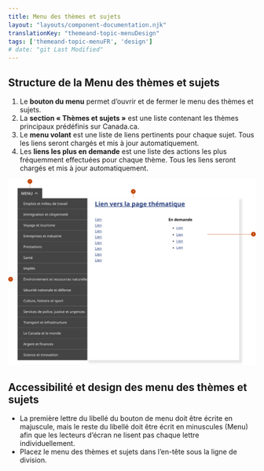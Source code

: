 ```yaml
---
title: Menu des thèmes et sujets
layout: "layouts/component-documentation.njk"
translationKey: "themeand-topic-menuDesign"
tags: ['themeand-topic-menuFR', 'design']
# date: "git Last Modified"
---
```


## Structure de la Menu des thèmes et sujets

<ol class="anatomy-list">
  <li>Le <strong>bouton du menu</strong> permet d’ouvrir et de fermer le menu des thèmes et sujets.</li>
  <li>La <strong>section « Thèmes et sujets »</strong> est une liste contenant les thèmes principaux prédéfinis sur Canada.ca.</li>
  <li>Le <strong>menu volant</strong> est une liste de liens pertinents pour chaque sujet. Tous les liens seront chargés et mis à jour automatiquement.</li>
  <li>Les <strong>liens les plus en demande</strong> est une liste des actions les plus fréquemment effectuées pour chaque thème. Tous les liens seront chargés et mis à jour automatiquement.</li>
</ol>

<img class="b-sm b-default p-400" src="/images/fr/components/anatomy/gcds-topic-menu-anatomy.svg" alt="Le menu des thèmes et sujets avec des flèches numérotées pointant vers les parties individuelles de la structure du composant." />

## Accessibilité et design des menu des thèmes et sujets

- La première lettre du libellé du bouton de menu doit être écrite en majuscule, mais le reste du libellé doit être écrit en minuscules (Menu) afin que les lecteurs d’écran ne lisent pas chaque lettre individuellement.
- Placez le menu des thèmes et sujets dans l’en-tête sous la ligne de division.
